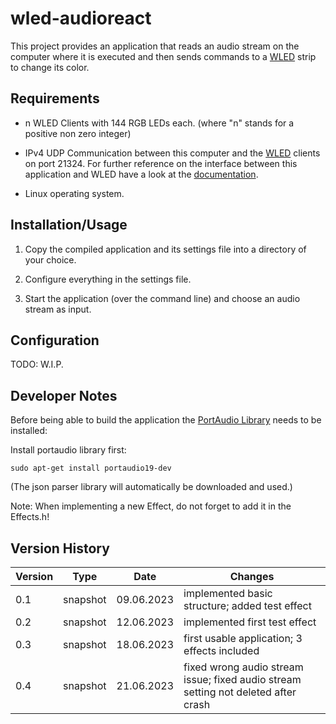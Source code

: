 # wled-audioreact

This project provides an application that reads an audio stream on the computer where it is executed and then sends commands to a [WLED](https://kno.wled.ge/) strip to change its color.

## Requirements

- n WLED Clients with 144 RGB LEDs each. (where "n" stands for a positive non zero integer)

- IPv4 UDP Communication between this computer and the [WLED](https://kno.wled.ge/) clients on port 21324. For further reference on the interface between this application and WLED have a look at the [documentation](https://kno.wled.ge/interfaces/udp-realtime/).

- Linux operating system.

## Installation/Usage

1. Copy the compiled application and its settings file into a directory of your choice.

2. Configure everything in the settings file.

3. Start the application (over the command line) and choose an audio stream as input.

## Configuration

TODO: W.I.P.

## Developer Notes

Before being able to build the application the [PortAudio Library](http://www.portaudio.com/) needs to be installed:

Install portaudio library first:

```shell
sudo apt-get install portaudio19-dev
```

(The json parser library will automatically be downloaded and used.)

Note: When implementing a new Effect, do not forget to add it in the Effects.h!

## Version History

| Version | Type     | Date       | Changes                                                                            |
| ------- | -------- | ---------- | ---------------------------------------------------------------------------------- |
| 0.1     | snapshot | 09.06.2023 | implemented basic structure; added test effect                                     |
| 0.2     | snapshot | 12.06.2023 | implemented first test effect                                                      |
| 0.3     | snapshot | 18.06.2023 | first usable application; 3 effects included                                       |
| 0.4     | snapshot | 21.06.2023 | fixed wrong audio stream issue; fixed audio stream setting not deleted after crash |
